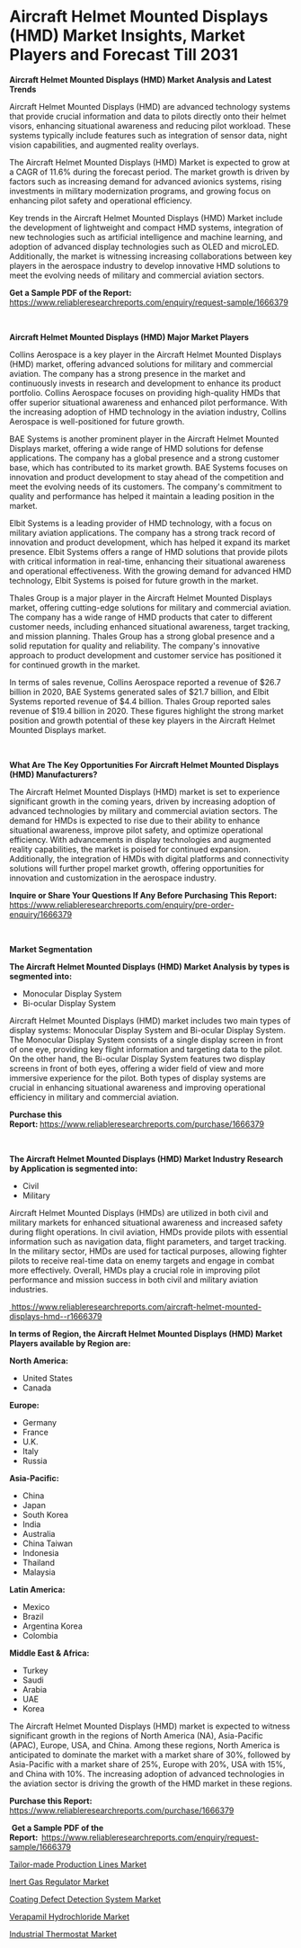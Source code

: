 <p><h1>Aircraft Helmet Mounted Displays (HMD) Market Insights, Market Players and Forecast Till 2031</h1></p><p><strong>Aircraft Helmet Mounted Displays (HMD) Market Analysis and Latest Trends</strong></p>
<p><p>Aircraft Helmet Mounted Displays (HMD) are advanced technology systems that provide crucial information and data to pilots directly onto their helmet visors, enhancing situational awareness and reducing pilot workload. These systems typically include features such as integration of sensor data, night vision capabilities, and augmented reality overlays. </p><p>The Aircraft Helmet Mounted Displays (HMD) Market is expected to grow at a CAGR of 11.6% during the forecast period. The market growth is driven by factors such as increasing demand for advanced avionics systems, rising investments in military modernization programs, and growing focus on enhancing pilot safety and operational efficiency. </p><p>Key trends in the Aircraft Helmet Mounted Displays (HMD) Market include the development of lightweight and compact HMD systems, integration of new technologies such as artificial intelligence and machine learning, and adoption of advanced display technologies such as OLED and microLED. Additionally, the market is witnessing increasing collaborations between key players in the aerospace industry to develop innovative HMD solutions to meet the evolving needs of military and commercial aviation sectors.</p></p>
<p><strong>Get a Sample PDF of the Report:&nbsp;</strong> <a href="https://www.reliableresearchreports.com/enquiry/request-sample/1666379">https://www.reliableresearchreports.com/enquiry/request-sample/1666379</a></p>
<p>&nbsp;</p>
<p><strong>Aircraft Helmet Mounted Displays (HMD) Major Market Players</strong></p>
<p><p>Collins Aerospace is a key player in the Aircraft Helmet Mounted Displays (HMD) market, offering advanced solutions for military and commercial aviation. The company has a strong presence in the market and continuously invests in research and development to enhance its product portfolio. Collins Aerospace focuses on providing high-quality HMDs that offer superior situational awareness and enhanced pilot performance. With the increasing adoption of HMD technology in the aviation industry, Collins Aerospace is well-positioned for future growth.</p><p>BAE Systems is another prominent player in the Aircraft Helmet Mounted Displays market, offering a wide range of HMD solutions for defense applications. The company has a global presence and a strong customer base, which has contributed to its market growth. BAE Systems focuses on innovation and product development to stay ahead of the competition and meet the evolving needs of its customers. The company's commitment to quality and performance has helped it maintain a leading position in the market.</p><p>Elbit Systems is a leading provider of HMD technology, with a focus on military aviation applications. The company has a strong track record of innovation and product development, which has helped it expand its market presence. Elbit Systems offers a range of HMD solutions that provide pilots with critical information in real-time, enhancing their situational awareness and operational effectiveness. With the growing demand for advanced HMD technology, Elbit Systems is poised for future growth in the market.</p><p>Thales Group is a major player in the Aircraft Helmet Mounted Displays market, offering cutting-edge solutions for military and commercial aviation. The company has a wide range of HMD products that cater to different customer needs, including enhanced situational awareness, target tracking, and mission planning. Thales Group has a strong global presence and a solid reputation for quality and reliability. The company's innovative approach to product development and customer service has positioned it for continued growth in the market.</p><p>In terms of sales revenue, Collins Aerospace reported a revenue of $26.7 billion in 2020, BAE Systems generated sales of $21.7 billion, and Elbit Systems reported revenue of $4.4 billion. Thales Group reported sales revenue of $19.4 billion in 2020. These figures highlight the strong market position and growth potential of these key players in the Aircraft Helmet Mounted Displays market.</p></p>
<p>&nbsp;</p>
<p><strong>What Are The Key Opportunities For Aircraft Helmet Mounted Displays (HMD) Manufacturers?</strong></p>
<p><p>The Aircraft Helmet Mounted Displays (HMD) market is set to experience significant growth in the coming years, driven by increasing adoption of advanced technologies by military and commercial aviation sectors. The demand for HMDs is expected to rise due to their ability to enhance situational awareness, improve pilot safety, and optimize operational efficiency. With advancements in display technologies and augmented reality capabilities, the market is poised for continued expansion. Additionally, the integration of HMDs with digital platforms and connectivity solutions will further propel market growth, offering opportunities for innovation and customization in the aerospace industry.</p></p>
<p><strong>Inquire or Share Your Questions If Any Before Purchasing This Report:</strong> <a href="https://www.reliableresearchreports.com/enquiry/pre-order-enquiry/1666379">https://www.reliableresearchreports.com/enquiry/pre-order-enquiry/1666379</a></p>
<p>&nbsp;</p>
<p><strong>Market Segmentation</strong></p>
<p><strong>The Aircraft Helmet Mounted Displays (HMD) Market Analysis by types is segmented into:</strong></p>
<p><ul><li>Monocular Display System</li><li>Bi-ocular Display System</li></ul></p>
<p><p>Aircraft Helmet Mounted Displays (HMD) market includes two main types of display systems: Monocular Display System and Bi-ocular Display System. The Monocular Display System consists of a single display screen in front of one eye, providing key flight information and targeting data to the pilot. On the other hand, the Bi-ocular Display System features two display screens in front of both eyes, offering a wider field of view and more immersive experience for the pilot. Both types of display systems are crucial in enhancing situational awareness and improving operational efficiency in military and commercial aviation.</p></p>
<p><strong>Purchase this Report:&nbsp;</strong><a href="https://www.reliableresearchreports.com/purchase/1666379">https://www.reliableresearchreports.com/purchase/1666379</a></p>
<p>&nbsp;</p>
<p><strong>The Aircraft Helmet Mounted Displays (HMD) Market Industry Research by Application is segmented into:</strong></p>
<p><ul><li>Civil</li><li>Military</li></ul></p>
<p><p>Aircraft Helmet Mounted Displays (HMDs) are utilized in both civil and military markets for enhanced situational awareness and increased safety during flight operations. In civil aviation, HMDs provide pilots with essential information such as navigation data, flight parameters, and target tracking. In the military sector, HMDs are used for tactical purposes, allowing fighter pilots to receive real-time data on enemy targets and engage in combat more effectively. Overall, HMDs play a crucial role in improving pilot performance and mission success in both civil and military aviation industries.</p></p>
<p><a href="https://www.reliableresearchreports.com/aircraft-helmet-mounted-displays-hmd--r1666379">&nbsp;https://www.reliableresearchreports.com/aircraft-helmet-mounted-displays-hmd--r1666379</a></p>
<p><strong>In terms of Region, the Aircraft Helmet Mounted Displays (HMD) Market Players available by Region are:</strong></p>
<p>
    <p> <strong> North America: </strong>
        <ul>
            <li>United States</li>
            <li>Canada</li>
        </ul>
        </p> 
    <p> <strong> Europe: </strong>
        <ul>
            <li>Germany</li>
            <li>France</li>
            <li>U.K.</li>
            <li>Italy</li>
            <li>Russia</li>
        </ul>
        </p> 
    <p> <strong> Asia-Pacific: </strong>
        <ul>
            <li>China</li>
            <li>Japan</li>
            <li>South Korea</li>
            <li>India</li>
            <li>Australia</li>
            <li>China Taiwan</li>
            <li>Indonesia</li>
            <li>Thailand</li>
            <li>Malaysia</li>
        </ul>
        </p> 
    <p> <strong> Latin America: </strong>
        <ul>
            <li>Mexico</li>
            <li>Brazil</li>
            <li>Argentina Korea</li>
            <li>Colombia</li>
        </ul>
        </p> 
    <p> <strong> Middle East & Africa: </strong>
        <ul>
            <li>Turkey</li>
            <li>Saudi</li>
            <li>Arabia</li>
            <li>UAE</li>
            <li>Korea</li>
        </ul>
    </p>
    </p>
<p><p>The Aircraft Helmet Mounted Displays (HMD) market is expected to witness significant growth in the regions of North America (NA), Asia-Pacific (APAC), Europe, USA, and China. Among these regions, North America is anticipated to dominate the market with a market share of 30%, followed by Asia-Pacific with a market share of 25%, Europe with 20%, USA with 15%, and China with 10%. The increasing adoption of advanced technologies in the aviation sector is driving the growth of the HMD market in these regions.</p></p>
<p><strong>Purchase this Report: </strong><a href="https://www.reliableresearchreports.com/purchase/1666379">https://www.reliableresearchreports.com/purchase/1666379</a></p>
<p>&nbsp;<strong>Get a Sample PDF of the Report:&nbsp;&nbsp;</strong><a href="https://www.reliableresearchreports.com/enquiry/request-sample/1666379">https://www.reliableresearchreports.com/enquiry/request-sample/1666379</a></p>
<p><strong></strong></p>
<p><p><a href="https://github.com/gdfhhhj/Market-Research-Report-List-4/blob/main/tailor-made-production-lines-market.md">Tailor-made Production Lines Market</a></p><p><a href="https://www.linkedin.com/pulse/inert-gas-regulator-market-size-cagr-trends-2024-2030-wgdgc?trackingId=GFIFnK3BC8qEdQtv7dRvxA%3D%3D">Inert Gas Regulator Market</a></p><p><a href="https://github.com/julyju69/Market-Research-Report-List-3/blob/main/coating-defect-detection-system-market.md">Coating Defect Detection System Market</a></p><p><a href="https://issuu.com/reportprime-2/docs/verapamil-hydrochloride-market-size-2030.pptx">Verapamil Hydrochloride Market</a></p><p><a href="https://www.linkedin.com/pulse/industrial-thermostatnbspmarket-focuses-market-share-trvbc?trackingId=37u6bYv9USExtWAtYraeMA%3D%3D">Industrial Thermostat Market</a></p></p>